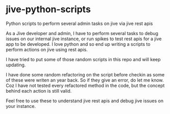 jive-python-scripts
===================

Python scripts to perform several admin tasks on jive via jive rest apis

As a Jive developer and admin, I have to perform several tasks to debug issues on our internal jive instance, or run spikes to test rest apis for a jive app to be developed.
I love python and so end up writing a scripts to perform actions on jive using rest apis.

I have tried to put some of those random scripts in this repo and will keep updating.

I have done some random refactoring on the script before checkin as some of these were writen an year back.
So if they give an error, do let me know. Coz I have not tested every refactored method in the code, but the concept behind each action is still valid.

Feel free to use these to understand jive rest apis and debug jive issues on your instance.
